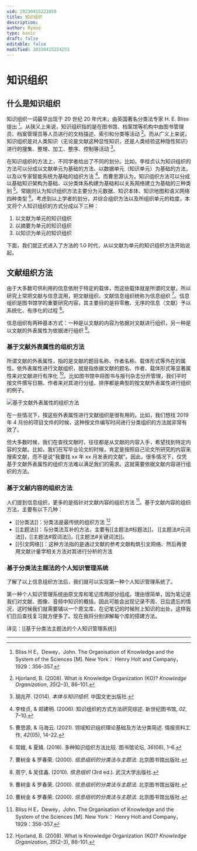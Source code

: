 ```yaml
---
uid: 20230415222450
title: 知识组织
description: 
author: Ryooo
type: basic
draft: false
editable: false
modified: 20230415224251
---
```


# 知识组织

## 什么是知识组织

知识组织一词最早出现于 20 世纪 20 年代末，由英国著名分类法专家 H. E. Bliss 提出 [^1]。从狭义上来说，知识组织指的是在图书馆、档案馆等机构中由图书管理员、档案管理员等人员进行的文档描述、索引和分类等活动 [^2]。而从广义上来说，知识组织是对人类知识（无论是文献这种显性知识，还是人类经验这种隐性知识）进行的搜集、整理、加工、整序、控制等活动 [^3]。

在知识组织的方法上，不同学者给出了不同的划分。比如，李桂贞认为知识组织的方法可以分成以文献单元为基础的方法、以数据单元（知识单元）为基础的方法，以及以专家智能系统为基础的组织方法 [^4]。而曹思源认为，知识组织方法可以分成以基础知识架构为基础、以分类体系构建为基础和以关系网络建立为基础的三种类别 [^5]。常娥则认为知识组织方法主要分为元数据、知识本体、知识地图和语义网络四种类型 [^6]。考虑到以上学者的划分，并综合组织方法以及所组织单元的粒度，本文将个人知识组织的方式分成以下三种：

1. 以文献为单元的知识组织
2. 以摘要为单元的知识组织
3. 以知识为单元的知识组织

下面，我们就正式进入了方法的 1.0 时代，从以文献为单元的知识组织方法开始说起。

## 文献组织方法

由于大多数可供利用的信息依附于特定的载体，而这些载体就是所谓的文献，所以研究上常把文献与信息混用，把文献组织、文献信息组织统称为信息组织 [^7]。信息组织是图书馆学的重要研究内容，其主要目的是将零散、无序的信息（文献）予以系统化、有序化的过程 [^8]。

信息组织有两种基本方式：一种是以文献的内容为依据对文献进行组织，另一种是以文献的外表属性为依据进行组织 [^7]。

### 基于文献外表属性的组织方法

所谓文献的外表属性，指的是文献的题目名称、作者名称、载体形式等外在的属性。依外表属性进行文献组织，就是指依据文献的题名、作者、载体形式等显著属性来对文献进行有序化 [^7]。比如图书馆中将图书与报刊杂志分开管理，我们平时按文件撰写日期、作者来对其进行分组、排序都是典型的按文献外表属性进行组织的例子。

![基于文献外表属性的组织方法](https://s1.vika.cn/space/2023/04/15/45851292af5a45ba9e81043eebc409e2)

在一些情况下，按这些外表属性进行文献组织是很有用的。比如，我们想找 2019 年 4 月份的项目文件的时候，这种按文件编写时间进行分类组织的方法就非常有效了。

但大多数时候，我们在查找文献时，往往都是从文献的内容入手，希望找到特定内容的文献。比如，我们在写毕业论文的时候，肯定是按照自己论文所研究的内容来搜索文献，而不是说“我要找 xx 年 xx 月发表的文献”。因此，很多情况下，仅凭基于文献外表属性的组织方法难以满足我们的需求。这就需要依据文献内容进行组织的方法。

### 基于文献内容的组织方法

人们提到信息组织，更多的是指针对文献内容的组织方法 [^1]。基于文献内容的组织方法，主要有以下几种：

- [[分类法]]：分类法是最传统的组织方法 [^9]
- [[主题法]]：与分类法互补的方法，主要有[[主题法#标题法]]， [[主题法#元词法]]，[[主题法#叙词法]]，[[主题法#关键词法]]。
- [[引文网络]]：这种方法指的是通过文献的参考文献构筑引文网络、然后再使用文献计量学相关方法对其进行分析的方法

### 基于分类法主题法的个人知识管理系统

了解了以上信息组织方法后，我们就可以实现第一种个人知识管理系统了。

第一种个人知识管理系统由原文库和笔记库两部分组成。理由很简单，因为笔记是我们对文献、图像、音频中知识的概括，因此可能会出现记录不周、日后遗忘的情况，这时候我们就需要辅以一个原文库，在记笔记的时候附上知识的出处，这样我们日后查找复习就方便多了。现在我将分别讲解每个库的搭建方法。

详见：[[基于分类法主题法的个人知识管理系统]]


---

[^1]: Bliss H E，Dewey，John. The Organisation of Knowledge and the System of the Sciences [M]. New York： Henry Holt and Company，1929：356-357.

[^2]: Hjorland, B. (2008). What is Knowledge Organization (KO)? _Knowledge Organization_, _35_(2–3), 86–101.

[^3]: 胡兆芹. (2014). _本体与知识组织_. 中国文史出版社.

[^4]: 李桂贞, & 郑建明. (2006). 知识组织的方式方法研究综述. 新世纪图书馆, _02_, 7–10.

[^5]: 曹思源, & 马海云. (2021). 领域知识组织理论基础及方法分类简述. 情报资料工作, _42_(05), 14–22.

[^6]: 常娥, & 夏婧. (2016). 多种知识组织方法比较. 图书馆论坛, _36_(08), 1–6.

[^7]: 曹树金 & 罗春荣. (2000). _信息组织的分类法与主题法_. 北京图书馆出版社.

[^8]: 周宁, & 吴佳鑫. (2010). _信息组织_ (3rd ed.). 武汉大学出版社.

[^9]: Hjorland, B. (2008). What is Knowledge Organization (KO)? _Knowledge Organization_, _35_(2–3), 86–101.